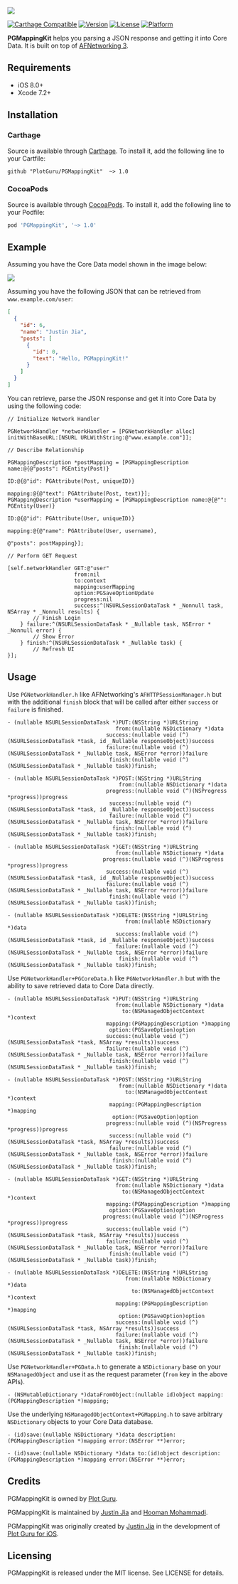![](https://cloud.githubusercontent.com/assets/3337361/12528689/6b7c5292-c153-11e5-9d61-cef986b7c919.png)

[![Carthage Compatible](https://img.shields.io/badge/carthage-compatible-4BC51D.svg?style=flat)](https://github.com/Carthage/Carthage)
[![Version](https://img.shields.io/cocoapods/v/PGMappingKit.svg?style=flat)](http://cocoapods.org/pods/PGMappingKit)
[![License](https://img.shields.io/cocoapods/l/PGMappingKit.svg?style=flat)](http://cocoapods.org/pods/PGMappingKit)
[![Platform](https://img.shields.io/cocoapods/p/PGMappingKit.svg?style=flat)](http://cocoapods.org/pods/PGMappingKit)

**PGMappingKit** helps you parsing a JSON response and getting it into Core Data. It is built on top of [AFNetworking 3](https://github.com/AFNetworking/AFNetworking).

## Requirements

- iOS 8.0+
- Xcode 7.2+

## Installation

### Carthage

Source is available through [Carthage](https://github.com/Carthage/Carthage). To install it, add the following line to your Cartfile:

```ogdl
github "PlotGuru/PGMappingKit"  ~> 1.0
```

### CocoaPods

Source is available through [CocoaPods](http://cocoapods.org). To install it, add the following line to your Podfile:

```ruby
pod 'PGMappingKit', '~> 1.0'
```

## Example

Assuming you have the Core Data model shown in the image below:

![](https://cloud.githubusercontent.com/assets/3337361/12500157/6a3871ca-c065-11e5-9469-4fa5c62b6925.png)

Assuming you have the following JSON that can be retrieved from `www.example.com/user`:

```json
[
  {
    "id": 6,
    "name": "Justin Jia",
    "posts": [
      {
        "id": 0,
        "text": "Hello, PGMappingKit!"
      }
    ]
  }
]
```

You can retrieve, parse the JSON response and get it into Core Data by using the following code:

```objc
// Initialize Network Handler

PGNetworkHandler *networkHandler = [PGNetworkHandler alloc] initWithBaseURL:[NSURL URLWithString:@"www.example.com"]];

// Describe Relationship

PGMappingDescription *postMapping = [PGMappingDescription name:@{@"posts": PGEntity(Post)}
                                                            ID:@{@"id": PGAttribute(Post, uniqueID)}
                                                       mapping:@{@"text": PGAttribute(Post, text)}];
PGMappingDescription *userMapping = [PGMappingDescription name:@{@"": PGEntity(User)}
                                                            ID:@{@"id": PGAttribute(User, uniqueID)}
                                                       mapping:@{@"name": PGAttribute(User, username),
                                                                 @"posts": postMapping}];

// Perform GET Request

[self.networkHandler GET:@"user"
                     from:nil
                     to:context
                     mapping:userMapping
                     option:PGSaveOptionUpdate
                     progress:nil
                     success:^(NSURLSessionDataTask * _Nonnull task, NSArray * _Nonnull results) {
        // Finish Login
    } failure:^(NSURLSessionDataTask * _Nullable task, NSError * _Nonnull error) {
        // Show Error
    } finish:^(NSURLSessionDataTask * _Nullable task) {
        // Refresh UI
}];
```
## Usage

Use `PGNetworkHandler.h` like AFNetworking's `AFHTTPSessionManager.h` but with the additional `finish` block that will be called after either `success` or `failure` is finished.

```objc
- (nullable NSURLSessionDataTask *)PUT:(NSString *)URLString
                                  from:(nullable NSDictionary *)data
                               success:(nullable void (^)(NSURLSessionDataTask *task, id _Nullable responseObject))success
                               failure:(nullable void (^)(NSURLSessionDataTask * _Nullable task, NSError *error))failure
                                finish:(nullable void (^)(NSURLSessionDataTask * _Nullable task))finish;

- (nullable NSURLSessionDataTask *)POST:(NSString *)URLString
                                   from:(nullable NSDictionary *)data
                               progress:(nullable void (^)(NSProgress *progress))progress
                                success:(nullable void (^)(NSURLSessionDataTask *task, id _Nullable responseObject))success
                                failure:(nullable void (^)(NSURLSessionDataTask * _Nullable task, NSError *error))failure
                                 finish:(nullable void (^)(NSURLSessionDataTask * _Nullable task))finish;

- (nullable NSURLSessionDataTask *)GET:(NSString *)URLString
                                  from:(nullable NSDictionary *)data
                              progress:(nullable void (^)(NSProgress *progress))progress
                               success:(nullable void (^)(NSURLSessionDataTask *task, id _Nullable responseObject))success
                               failure:(nullable void (^)(NSURLSessionDataTask * _Nullable task, NSError *error))failure
                                finish:(nullable void (^)(NSURLSessionDataTask * _Nullable task))finish;

- (nullable NSURLSessionDataTask *)DELETE:(NSString *)URLString
                                     from:(nullable NSDictionary *)data
                                  success:(nullable void (^)(NSURLSessionDataTask *task, id _Nullable responseObject))success
                                  failure:(nullable void (^)(NSURLSessionDataTask * _Nullable task, NSError *error))failure
                                   finish:(nullable void (^)(NSURLSessionDataTask * _Nullable task))finish;
```

Use `PGNetworkHandler+PGCoreData.h` like `PGNetworkHandler.h` but with the ability to save retrieved data to Core Data directly.

```objc
- (nullable NSURLSessionDataTask *)PUT:(NSString *)URLString
                                  from:(nullable NSDictionary *)data
                                    to:(NSManagedObjectContext *)context
                               mapping:(PGMappingDescription *)mapping
                                option:(PGSaveOption)option
                               success:(nullable void (^)(NSURLSessionDataTask *task, NSArray *results))success
                               failure:(nullable void (^)(NSURLSessionDataTask * _Nullable task, NSError *error))failure
                                finish:(nullable void (^)(NSURLSessionDataTask * _Nullable task))finish;

- (nullable NSURLSessionDataTask *)POST:(NSString *)URLString
                                   from:(nullable NSDictionary *)data
                                     to:(NSManagedObjectContext *)context
                                mapping:(PGMappingDescription *)mapping
                                 option:(PGSaveOption)option
                               progress:(nullable void (^)(NSProgress *progress))progress
                                success:(nullable void (^)(NSURLSessionDataTask *task, NSArray *results))success
                                failure:(nullable void (^)(NSURLSessionDataTask * _Nullable task, NSError *error))failure
                                 finish:(nullable void (^)(NSURLSessionDataTask * _Nullable task))finish;

- (nullable NSURLSessionDataTask *)GET:(NSString *)URLString
                                  from:(nullable NSDictionary *)data
                                    to:(NSManagedObjectContext *)context
                               mapping:(PGMappingDescription *)mapping
                                option:(PGSaveOption)option
                              progress:(nullable void (^)(NSProgress *progress))progress
                               success:(nullable void (^)(NSURLSessionDataTask *task, NSArray *results))success
                               failure:(nullable void (^)(NSURLSessionDataTask * _Nullable task, NSError *error))failure
                                finish:(nullable void (^)(NSURLSessionDataTask * _Nullable task))finish;

- (nullable NSURLSessionDataTask *)DELETE:(NSString *)URLString
                                     from:(nullable NSDictionary *)data
                                       to:(NSManagedObjectContext *)context
                                  mapping:(PGMappingDescription *)mapping
                                   option:(PGSaveOption)option
                                  success:(nullable void (^)(NSURLSessionDataTask *task, NSArray *results))success
                                  failure:(nullable void (^)(NSURLSessionDataTask * _Nullable task, NSError *error))failure
                                   finish:(nullable void (^)(NSURLSessionDataTask * _Nullable task))finish;
```

Use `PGNetworkHandler+PGData.h` to generate a `NSDictionary` base on your `NSManagedObject` and use it as the request parameter (`from` key in the above APIs).

```objc
- (NSMutableDictionary *)dataFromObject:(nullable id)object mapping:(PGMappingDescription *)mapping;
```

Use the underlying `NSManagedObjectContext+PGMapping.h` to save arbitrary `NSDictionary` objects to your Core Data database.

```objc
- (id)save:(nullable NSDictionary *)data description:(PGMappingDescription *)mapping error:(NSError **)error;

- (id)save:(nullable NSDictionary *)data to:(id)object description:(PGMappingDescription *)mapping error:(NSError **)error;
```

## Credits

PGMappingKit is owned by [Plot Guru](http://www.plotguru.com).

PGMappingKit is maintained by [Justin Jia](https://github.com/justinjiadev/) and [Hooman Mohammadi](https://github.com/hooman96).

PGMappingKit was originally created by [Justin Jia](https://github.com/justinjiadev/) in the development of [Plot Guru for iOS](https://itunes.apple.com/app/id964629606).

## Licensing

PGMappingKit is released under the MIT license. See LICENSE for details.
